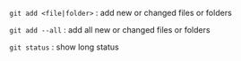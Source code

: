 `git add <file|folder>` : add new or changed files or folders  

`git add --all` : add all new or changed files or folders  

`git status` : show long status



